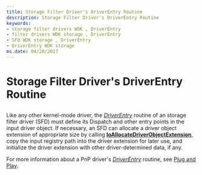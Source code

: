 ```yaml
---
title: Storage Filter Driver's DriverEntry Routine
description: Storage Filter Driver's DriverEntry Routine
keywords:
- storage filter drivers WDK , DriverEntry
- filter drivers WDK storage , DriverEntry
- SFD WDK storage , DriverEntry
- DriverEntry WDK storage
ms.date: 04/20/2017
---
```


# Storage Filter Driver's DriverEntry Routine


## <span id="ddk_storage_filter_drivers_driverentry_routine_kg"></span><span id="DDK_STORAGE_FILTER_DRIVERS_DRIVERENTRY_ROUTINE_KG"></span>


Like any other kernel-mode driver, the [*DriverEntry*](/windows-hardware/drivers/ddi/wdm/nc-wdm-driver_initialize) routine of an storage filter driver (SFD) must define its Dispatch and other entry points in the input driver object. If necessary, an SFD can allocate a driver object extension of appropriate size by calling [**IoAllocateDriverObjectExtension**](/windows-hardware/drivers/ddi/wdm/nf-wdm-ioallocatedriverobjectextension), copy the input registry path into the driver extension for later use, and initialize the driver extension with other driver-determined data, if any.

For more information about a PnP driver's [*DriverEntry*](/windows-hardware/drivers/ddi/wdm/nc-wdm-driver_initialize) routine, see [Plug and Play](../kernel/introduction-to-plug-and-play.md).

